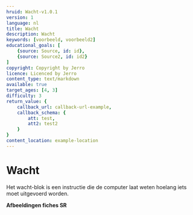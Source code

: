 ```yaml
---
hruid: Wacht-v1.0.1
version: 1
language: nl
title: Wacht
description: Wacht
keywords: [voorbeeld, voorbeeld2]
educational_goals: [
    {source: Source, id: id}, 
    {source: Source2, id: id2}
]
copyright: Copyright by Jerro
licence: Licenced by Jerro
content_type: text/markdown
available: true
target_ages: [4, 3]
difficulty: 3
return_value: {
    callback_url: callback-url-example,
    callback_schema: {
        att: test,
        att2: test2
    }
}
content_location: example-location
---
```


# Wacht

Het wacht-blok is een instructie die de computer laat weten hoelang iets moet uitgevoerd worden. 

**Afbeeldingen fiches SR**
